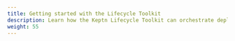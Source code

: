 ```yaml
---
title: Getting started with the Lifecycle Toolkit
description: Learn how the Keptn Lifecycle Toolkit can orchestrate deployment checks.
weight: 55
---
```


